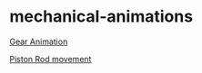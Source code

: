 # mechanical-animations

[Gear Animation](https://github.com/Nandhakumar19dev/mechanical-animations/blob/main/gear-rotate/README.md)

[Piston Rod movement](https://github.com/Nandhakumar19dev/mechanical-animations/blob/main/piston-rod-movement/README.md)

